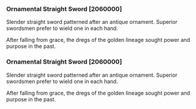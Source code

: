 ### Ornamental Straight Sword [2060000]

Slender straight sword patterned after an antique ornament. Superior swordsmen prefer to wield one in each hand.

After falling from grace, the dregs of the golden lineage sought power and purpose in the past.### Ornamental Straight Sword [2060000]

Slender straight sword patterned after an antique ornament. Superior swordsmen prefer to wield one in each hand.

After falling from grace, the dregs of the golden lineage sought power and purpose in the past.